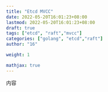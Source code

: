 ```yaml
---
title: "Etcd MVCC"
date: 2022-05-20T16:01:23+08:00
lastmod: 2022-05-20T16:01:23+08:00
draft: true
tags: ["etcd", "raft","mvcc"]
categories: ["golang", "etcd","raft"]
author: "16"

weight: 1

mathjax: true
---
```

内容